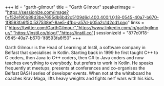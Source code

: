 +++
id = "garth-gilmour"
title = "Garth Gilmour"
speakerimage = "https://sessionize.com/image?f=f52e190b88d3be7695db6bd2c5109d6d,400,400,1,0,18-0545-40a7-b670-1f8593fa6f50.537538ef-8ae5-4fbc-a57d-b05a2c142cd1.png"
links = ["https://twitter.com/GarthGilmour","https://www.linkedin.com/in/garthgilmour/","https://instil.co/blog/","https://instil.co"]
sessionizeId = "877c0f18-0545-40a7-b670-1f8593fa6f50"
+++

Garth Gilmour is the Head of Learning at Instil, a software company in Belfast that specialises in Kotlin. Starting back in 1999 he first taught C++ to C coders, then Java to C++ coders, then C# to Java coders and now teaches everything to everybody, but prefers to work in Kotlin. He speaks frequently at meetups, presents at conferences and co-organises the Belfast BASH series of developer events. When not at the whiteboard he coaches Krav Maga, lifts heavy weights and fights nerf wars with his kids. 
